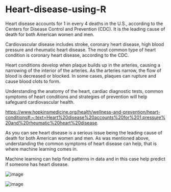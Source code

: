 # Heart-disease-using-R
Heart disease accounts for 1 in every 4 deaths in the U.S., according to the Centers for Disease Control and Prevention (CDC). It is the leading cause of death for both American women and men.

Cardiovascular disease includes stroke, coronary heart disease, high blood pressure and rheumatic heart disease. The most common type of heart condition is coronary heart disease, according to the CDC.

Heart conditions develop when plaque builds up in the arteries, causing a narrowing of the interior of the arteries. As the arteries narrow, the flow of blood is decreased or blocked. In some cases, plaques can rupture and cause blood clots to form.

Understanding the anatomy of the heart, cardiac diagnostic tests, common symptoms of heart conditions and strategies of prevention will help safeguard cardiovascular health.

https://www.hopkinsmedicine.org/health/wellness-and-prevention/heart-conditions#:~:text=Heart%20disease%20accounts%20for%201,pressure%20and%20rheumatic%20heart%20disease.

As you can see heart disease is a serious issue being the leading cause of death for both American women and men. As was mentioned above, understanding the common symptoms of heart disease can help, that is where machine learning comes in.

Machine learning can help find patterns in data and in this case help predict if someone has heart disease.

![image](https://user-images.githubusercontent.com/63553397/155337254-a7ed354d-308e-40be-9cbc-63b9b38e7c8d.png)

![image](https://user-images.githubusercontent.com/63553397/155337445-d8272034-35ca-4883-9e6b-434cfaf207f5.png)
